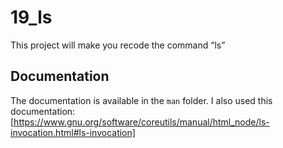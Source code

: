 # 19_ls
This project will make you recode the command “ls”

## Documentation
The documentation is available in the `man` folder. I also used this documentation: [https://www.gnu.org/software/coreutils/manual/html_node/ls-invocation.html#ls-invocation]